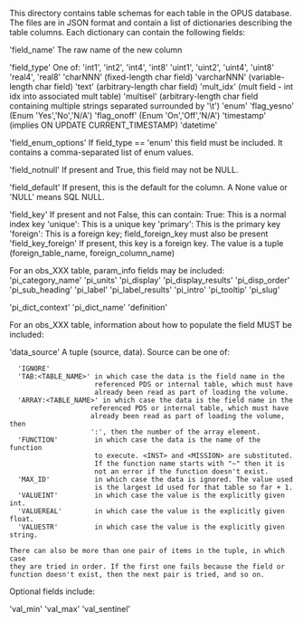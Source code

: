 This directory contains table schemas for each table in the OPUS database. The
files are in JSON format and contain a list of dictionaries describing the table
columns. Each dictionary can contain the following fields:

'field_name'            The raw name of the new column

'field_type'            One of:
                          'int1', 'int2', 'int4', 'int8'
                          'uint1', 'uint2', 'uint4', 'uint8'
                          'real4', 'real8'
                          'charNNN' (fixed-length char field)
                          'varcharNNN' (variable-length char field)
                          'text' (arbitrary-length char field)
                          'mult_idx' (mult field - int idx into associated mult table)
                          'multisel' (arbitrary-length char field containing multiple
                                      strings separated surrounded by '\t')
                          'enum'
                          'flag_yesno' (Enum 'Yes','No','N/A')
                          'flag_onoff' (Enum 'On','Off','N/A')
                          'timestamp' (implies ON UPDATE CURRENT_TIMESTAMP)
                          'datetime'

'field_enum_options'    If field_type == 'enum' this field must be included.
                        It contains a comma-separated list of enum values.

'field_notnull'         If present and True, this field may not be NULL.

'field_default'         If present, this is the default for the column. A None
                        value or 'NULL' means SQL NULL.

'field_key'             If present and not False, this can contain:
                        True: This is a normal index key
                        'unique': This is a unique key
                        'primary': This is the primary key
                        'foreign': This is a foreign key; field_foreign_key
                                   must also be present
'field_key_foreign'     If present, this key is a foreign key. The value is a
                        tuple (foreign_table_name, foreign_column_name)

For an obs_XXX table, param_info fields may be included:
  'pi_category_name'
  'pi_units'
  'pi_display'
  'pi_display_results'
  'pi_disp_order'
  'pi_sub_heading'
  'pi_label'
  'pi_label_results'
  'pi_intro'
  'pi_tooltip'
  'pi_slug'

  'pi_dict_context'
  'pi_dict_name'
  'definition'

For an obs_XXX table, information about how to populate the field MUST be
included:

'data_source'            A tuple (source, data). Source can be one of:

      'IGNORE'
      'TAB:<TABLE_NAME>' in which case the data is the field name in the
                         referenced PDS or internal table, which must have
                         already been read as part of loading the volume.
      'ARRAY:<TABLE_NAME>' in which case the data is the field name in the
                        referenced PDS or internal table, which must have
                        already been read as part of loading the volume, then
                        ':', then the number of the array element.
      'FUNCTION'         in which case the data is the name of the function
                         to execute. <INST> and <MISSION> are substituted.
                         If the function name starts with "~" then it is
                         not an error if the function doesn't exist.
      'MAX_ID'           in which case the data is ignored. The value used
                         is the largest id used for that table so far + 1.
      'VALUEINT'         in which case the value is the explicitly given int.
      'VALUEREAL'        in which case the value is the explicitly given float.
      'VALUESTR'         in which case the value is the explicitly given string.

    There can also be more than one pair of items in the tuple, in which case
    they are tried in order. If the first one fails because the field or
    function doesn't exist, then the next pair is tried, and so on.

Optional fields include:

'val_min'
'val_max'
'val_sentinel'
